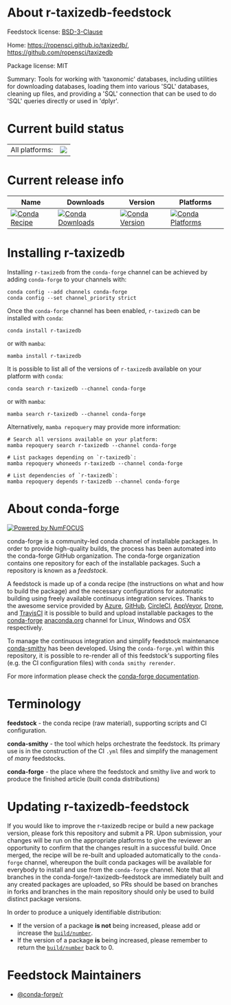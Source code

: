 About r-taxizedb-feedstock
==========================

Feedstock license: [BSD-3-Clause](https://github.com/conda-forge/r-taxizedb-feedstock/blob/main/LICENSE.txt)

Home: https://ropensci.github.io/taxizedb/, https://github.com/ropensci/taxizedb

Package license: MIT

Summary: Tools for working with 'taxonomic' databases, including utilities for downloading databases, loading them into various 'SQL' databases, cleaning up files, and providing a 'SQL' connection that can be used to do 'SQL' queries directly or used in 'dplyr'.

Current build status
====================


<table><tr><td>All platforms:</td>
    <td>
      <a href="https://dev.azure.com/conda-forge/feedstock-builds/_build/latest?definitionId=11106&branchName=main">
        <img src="https://dev.azure.com/conda-forge/feedstock-builds/_apis/build/status/r-taxizedb-feedstock?branchName=main">
      </a>
    </td>
  </tr>
</table>

Current release info
====================

| Name | Downloads | Version | Platforms |
| --- | --- | --- | --- |
| [![Conda Recipe](https://img.shields.io/badge/recipe-r--taxizedb-green.svg)](https://anaconda.org/conda-forge/r-taxizedb) | [![Conda Downloads](https://img.shields.io/conda/dn/conda-forge/r-taxizedb.svg)](https://anaconda.org/conda-forge/r-taxizedb) | [![Conda Version](https://img.shields.io/conda/vn/conda-forge/r-taxizedb.svg)](https://anaconda.org/conda-forge/r-taxizedb) | [![Conda Platforms](https://img.shields.io/conda/pn/conda-forge/r-taxizedb.svg)](https://anaconda.org/conda-forge/r-taxizedb) |

Installing r-taxizedb
=====================

Installing `r-taxizedb` from the `conda-forge` channel can be achieved by adding `conda-forge` to your channels with:

```
conda config --add channels conda-forge
conda config --set channel_priority strict
```

Once the `conda-forge` channel has been enabled, `r-taxizedb` can be installed with `conda`:

```
conda install r-taxizedb
```

or with `mamba`:

```
mamba install r-taxizedb
```

It is possible to list all of the versions of `r-taxizedb` available on your platform with `conda`:

```
conda search r-taxizedb --channel conda-forge
```

or with `mamba`:

```
mamba search r-taxizedb --channel conda-forge
```

Alternatively, `mamba repoquery` may provide more information:

```
# Search all versions available on your platform:
mamba repoquery search r-taxizedb --channel conda-forge

# List packages depending on `r-taxizedb`:
mamba repoquery whoneeds r-taxizedb --channel conda-forge

# List dependencies of `r-taxizedb`:
mamba repoquery depends r-taxizedb --channel conda-forge
```


About conda-forge
=================

[![Powered by
NumFOCUS](https://img.shields.io/badge/powered%20by-NumFOCUS-orange.svg?style=flat&colorA=E1523D&colorB=007D8A)](https://numfocus.org)

conda-forge is a community-led conda channel of installable packages.
In order to provide high-quality builds, the process has been automated into the
conda-forge GitHub organization. The conda-forge organization contains one repository
for each of the installable packages. Such a repository is known as a *feedstock*.

A feedstock is made up of a conda recipe (the instructions on what and how to build
the package) and the necessary configurations for automatic building using freely
available continuous integration services. Thanks to the awesome service provided by
[Azure](https://azure.microsoft.com/en-us/services/devops/), [GitHub](https://github.com/),
[CircleCI](https://circleci.com/), [AppVeyor](https://www.appveyor.com/),
[Drone](https://cloud.drone.io/welcome), and [TravisCI](https://travis-ci.com/)
it is possible to build and upload installable packages to the
[conda-forge](https://anaconda.org/conda-forge) [anaconda.org](https://anaconda.org/)
channel for Linux, Windows and OSX respectively.

To manage the continuous integration and simplify feedstock maintenance
[conda-smithy](https://github.com/conda-forge/conda-smithy) has been developed.
Using the ``conda-forge.yml`` within this repository, it is possible to re-render all of
this feedstock's supporting files (e.g. the CI configuration files) with ``conda smithy rerender``.

For more information please check the [conda-forge documentation](https://conda-forge.org/docs/).

Terminology
===========

**feedstock** - the conda recipe (raw material), supporting scripts and CI configuration.

**conda-smithy** - the tool which helps orchestrate the feedstock.
                   Its primary use is in the construction of the CI ``.yml`` files
                   and simplify the management of *many* feedstocks.

**conda-forge** - the place where the feedstock and smithy live and work to
                  produce the finished article (built conda distributions)


Updating r-taxizedb-feedstock
=============================

If you would like to improve the r-taxizedb recipe or build a new
package version, please fork this repository and submit a PR. Upon submission,
your changes will be run on the appropriate platforms to give the reviewer an
opportunity to confirm that the changes result in a successful build. Once
merged, the recipe will be re-built and uploaded automatically to the
`conda-forge` channel, whereupon the built conda packages will be available for
everybody to install and use from the `conda-forge` channel.
Note that all branches in the conda-forge/r-taxizedb-feedstock are
immediately built and any created packages are uploaded, so PRs should be based
on branches in forks and branches in the main repository should only be used to
build distinct package versions.

In order to produce a uniquely identifiable distribution:
 * If the version of a package **is not** being increased, please add or increase
   the [``build/number``](https://docs.conda.io/projects/conda-build/en/latest/resources/define-metadata.html#build-number-and-string).
 * If the version of a package **is** being increased, please remember to return
   the [``build/number``](https://docs.conda.io/projects/conda-build/en/latest/resources/define-metadata.html#build-number-and-string)
   back to 0.

Feedstock Maintainers
=====================

* [@conda-forge/r](https://github.com/conda-forge/r/)

